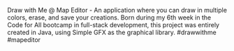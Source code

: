 Draw with Me @ Map Editor - An application where you can draw in multiple colors, erase, and save your creations. 
Born during my 6th week in the Code for All bootcamp in full-stack development, this project was entirely created in Java, using Simple GFX as the graphical library.
#drawwithme #mapeditor
